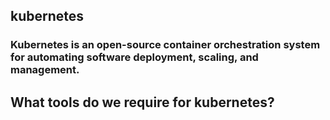 ## kubernetes
### Kubernetes is an open-source container orchestration system for automating software deployment, scaling, and management.

## What tools do we require for kubernetes?
